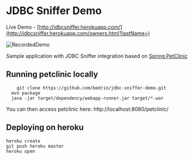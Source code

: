 # JDBC Sniffer Demo

Live Demo - [http://jdbcsniffer.herokuapp.com/](http://jdbcsniffer.herokuapp.com/owners.html?lastName=)

![RecordedDemo](https://bedrin.github.io/jdbc-sniffer/jdbcsniffer.gif)

Sample application with JDBC Sniffer integration based on [Spring PetClinic](https://github.com/spring-projects/spring-petclinic)

## Running petclinic locally
```
	git clone https://github.com/bedrin/jdbc-sniffer-demo.git
  mvn package
  java -jar target/dependency/webapp-runner.jar target/*.war
```

You can then access petclinic here: http://localhost:8080/petclinic/

## Deploying on heroku

```
heroku create
git push heroku master   
heroku open
```
